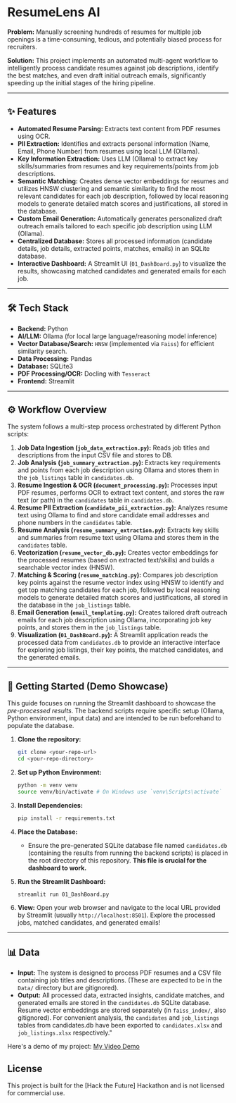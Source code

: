 # ResumeLens AI

**Problem:** Manually screening hundreds of resumes for multiple job openings is a time-consuming, tedious, and potentially biased process for recruiters.

**Solution:** This project implements an automated multi-agent workflow to intelligently process candidate resumes against job descriptions, identify the best matches, and even draft initial outreach emails, significantly speeding up the initial stages of the hiring pipeline.

---

## ✨ Features

- **Automated Resume Parsing:** Extracts text content from PDF resumes using OCR.
- **PII Extraction:** Identifies and extracts personal information (Name, Email, Phone Number) from resumes using local LLM (Ollama).
- **Key Information Extraction:** Uses LLM (Ollama) to extract key skills/summaries from resumes and key requirements/points from job descriptions.
- **Semantic Matching:** Creates dense vector embeddings for resumes and utilizes HNSW clustering and semantic similarity to find the most relevant candidates for each job description, followed by local reasoning models to generate detailed match scores and justifications, all stored in the database.
- **Custom Email Generation:** Automatically generates personalized draft outreach emails tailored to each specific job description using LLM (Ollama).
- **Centralized Database:** Stores all processed information (candidate details, job details, extracted points, matches, emails) in an SQLite database.
- **Interactive Dashboard:** A Streamlit UI (`01_DashBoard.py`) to visualize the results, showcasing matched candidates and generated emails for each job.

---

## 🛠️ Tech Stack

- **Backend:** Python
- **AI/LLM:** Ollama (for local large language/reasoning model inference)
- **Vector Database/Search:** `HNSW` (implemented via `Faiss`) for efficient similarity search.
- **Data Processing:** Pandas
- **Database:** SQLite3
- **PDF Processing/OCR:** Docling with `Tesseract`
- **Frontend:** Streamlit

---

## ⚙️ Workflow Overview

The system follows a multi-step process orchestrated by different Python scripts:

1.  **Job Data Ingestion (`job_data_extraction.py`):** Reads job titles and descriptions from the input CSV file and stores to DB.
2.  **Job Analysis (`job_summary_extraction.py`):** Extracts key requirements and points from each job description using Ollama and stores them in the `job_listings` table in `candidates.db`.
3.  **Resume Ingestion & OCR (`document_processing.py`):** Processes input PDF resumes, performs OCR to extract text content, and stores the raw text (or path) in the `candidates` table in `candidates.db`.
4.  **Resume PII Extraction (`candidate_pii_extraction.py`):** Analyzes resume text using Ollama to find and store candidate email addresses and phone numbers in the `candidates` table.
5.  **Resume Analysis (`resume_summary_extraction.py`):** Extracts key skills and summaries from resume text using Ollama and stores them in the `candidates` table.
6.  **Vectorization (`resume_vector_db.py`):** Creates vector embeddings for the processed resumes (based on extracted text/skills) and builds a searchable vector index (HNSW).
7.  **Matching & Scoring (`resume_matching.py`):** Compares job description key points against the resume vector index using HNSW to identify and get top matching candidates for each job, followed by local reasoning models to generate detailed match scores and justifications, all stored in the database in the `job_listings` table.
8.  **Email Generation (`email_templating.py`):** Creates tailored draft outreach emails for each job description using Ollama, incorporating job key points, and stores them in the `job_listings` table.
9.  **Visualization (`01_DashBoard.py`):** A Streamlit application reads the processed data from `candidates.db` to provide an interactive interface for exploring job listings, their key points, the matched candidates, and the generated emails.

---

## 🚀 Getting Started (Demo Showcase)

This guide focuses on running the Streamlit dashboard to showcase the _pre-processed results_. The backend scripts require specific setup (Ollama, Python environment, input data) and are intended to be run beforehand to populate the database.

1.  **Clone the repository:**

    ```bash
    git clone <your-repo-url>
    cd <your-repo-directory>
    ```

2.  **Set up Python Environment:**

    ```bash
    python -m venv venv
    source venv/bin/activate # On Windows use `venv\Scripts\activate`
    ```

3.  **Install Dependencies:**

    ```bash
    pip install -r requirements.txt
    ```

4.  **Place the Database:**

    - Ensure the pre-generated SQLite database file named `candidates.db` (containing the results from running the backend scripts) is placed in the root directory of this repository. **This file is crucial for the dashboard to work.**

5.  **Run the Streamlit Dashboard:**

    ```bash
    streamlit run 01_DashBoard.py
    ```

6.  **View:** Open your web browser and navigate to the local URL provided by Streamlit (usually `http://localhost:8501`). Explore the processed jobs, matched candidates, and generated emails!

---

## 📊 Data

- **Input:** The system is designed to process PDF resumes and a CSV file containing job titles and descriptions. (These are expected to be in the `Data/` directory but are gitignored).
- **Output:** All processed data, extracted insights, candidate matches, and generated emails are stored in the `candidates.db` SQLite database. Resume vector embeddings are stored separately (in `faiss_index/`, also gitignored). For convenient analysis, the `candidates` and `job_listings` tables from candidates.db have been exported to `candidates.xlsx` and `job_listings.xlsx` respectively."

Here's a demo of my project: [My Video Demo](https://drive.google.com/file/d/1ypdSPwPE9ub_p9pRuHi4NJzyWH9jiHe3/view?usp=drivesdk)

## License

This project is built for the [Hack the Future] Hackathon and is not licensed for commercial use.
